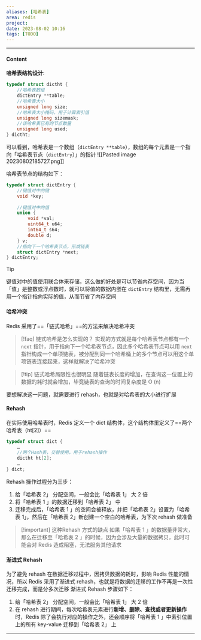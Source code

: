 ```yaml
---
aliases: [哈希表]
area: redis
project: 
date: 2023-08-02 10:16
tags: [TODO]
---
```

---
#### Content
**哈希表结构设计**:
```cpp
typedef struct dictht {
    //哈希表数组
    dictEntry **table;
    //哈希表大小
    unsigned long size;  
    //哈希表大小掩码，用于计算索引值
    unsigned long sizemask;
    //该哈希表已有的节点数量
    unsigned long used;
} dictht;
```
可以看到，哈希表是一个数组（`dictEntry **table`），数组的每个元素是一个指向「哈希表节点（`dictEntry`）」的指针
![[Pasted image 20230802185727.png]]

哈希表节点的结构如下：
```cpp
typedef struct dictEntry {
    //键值对中的键
    void *key;
  
    //键值对中的值
    union {
        void *val;
        uint64_t u64;
        int64_t s64;
        double d;
    } v;
    //指向下一个哈希表节点，形成链表
    struct dictEntry *next;
} dictEntry;
```

> [!tip] 
> 键值对中的值使用联合体来存储，这么做的好处是可以节省内存空间，因为当「值」是整数或浮点数时，就可以将值的数据内嵌在 `dictEntry` 结构里，无需再用一个指针指向实际的值，从而节省了内存空间

#### 哈希冲突
Redis 采用了==「链式哈希」==的方法来解决哈希冲突

> [!faq] 链式哈希是怎么实现的？
> 实现的方式就是每个哈希表节点都有一个 `next` 指针，用于指向下一个哈希表节点，因此多个哈希表节点可以用 `next` 指针构成一个单项链表，被分配到同一个哈希桶上的多个节点可以用这个单项链表连接起来，这样就解决了哈希冲突

> [!tip] 链式哈希局限性也很明显
> 随着链表长度的增加，在查询这一位置上的数据的耗时就会增加，毕竟链表的查询的时间复杂度是 O (n)

要想解决这一问题，就需要进行 rehash，也就是对哈希表的大小进行扩展

#### Rehash
在实际使用哈希表时，Redis 定义一个 dict 结构体，这个结构体里定义了==两个哈希表（ht[2]）==
```cpp
typedef struct dict {
    …
    //两个Hash表，交替使用，用于rehash操作
    dictht ht[2]; 
    …
} dict;
```

Rehash 操作过程分为三步：
1. 给「哈希表 2」 分配空间，一般会比「哈希表 1」 大 2 倍
2. 将「哈希表 1 」的数据迁移到「哈希表 2」 中
3. 迁移完成后，「哈希表 1 」的空间会被释放，并把「哈希表 2」设置为「哈希表 1」，然后在「哈希表 2」新创建一个空白的哈希表，为下次 rehash 做准备

> [!important] 这种Rehash 方式的缺点
> 如果「哈希表 1 」的数据量非常大，那么在迁移至「哈希表 2 」的时候，因为会涉及大量的数据拷贝，此时可能会对 Redis 造成阻塞，无法服务其他请求

#### 渐进式 Rehash
为了避免 rehash 在数据迁移过程中，因拷贝数据的耗时，影响 Redis 性能的情况，所以 Redis 采用了渐进式 rehash，也就是将数据的迁移的工作不再是一次性迁移完成，而是分多次迁移
渐进式 Rehash 步骤如下：
1. 给「哈希表 2」 分配空间，一般会比「哈希表 1」 大 2 倍
2. 在 rehash 进行期间，每次哈希表元素进行**新增、删除、查找或者更新操作**时，Redis 除了会执行对应的操作之外，还会顺序将「哈希表 1 」中索引位置上的所有 key-value 迁移到「哈希表 2」 上



---
